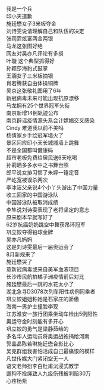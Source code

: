 我是一个兵  
印小天道歉  
施廷懋女子3米板夺金  
刘诗雯说请理解自己和队伍的决定  
张雨霏炫富两金两银  
马龙这张图好绝  
网友对吴亦凡评论有多损  
叶璇 这个典型抓得好  
孙颖莎海豹式鼓掌  
王涵女子三米板摘银  
肖若腾获自由体操铜牌  
吴京这张敬礼图用了6年  
新冠病毒未来可能出现抗原漂移  
马龙拥有25个世界冠军头衔  
南京新增14例轨迹公布  
南京辟谣疫情源头系会计嫖娼交叉感染  
Cindy 难道我以前不美吗  
杨倩家乡手绘冠军墙火了  
景区回应印小天长城城墙上跳舞  
不是全国都叫健康码  
超市老板免费给居民送6天吃喝  
孙莉晒多多水中之书舞台照  
郎平说女排习惯了朱婷一锤定音  
严屹宽被误杀两次  
李冰洁父亲说4个小丫头游出了中国力量  
收工回家的中国游泳队  
中国游泳队被取消成绩  
李隼说刘诗雯表现了老将坚定的意志  
原来剧本早就写好了  
62岁抗癌奶奶跳空中舞获吊环冠军  
巩立姣夺得铅球金牌  
吴亦凡妈妈  
这是刘诗雯最后一届奥运会了  
8月新规来了  
施廷懋哭了  
意新冠病毒或来自美军血液项目  
长沙市民航拍橘子洲疫情前后对比  
施廷懋最后一跳的水花太小了  
湖北急寻D3078次列车阳性病例同乘者  
巩立姣姐姐称她是石家庄的骄傲  
海南一男护士撞脸李现  
江苏淮安一旅行团乘坐动车检出5例阳性  
奥运夺金时刻能有多开心  
巩立姣的勇气是梁静茹给的  
多名华人运动员将奥运战袍捐给河南  
郭晶晶陈若琳施廷懋合影比心  
吴克群组我害怕活成自己最痛恨的模样  
凡世传媒大门紧闭空无一人  
语文老师扮李白杜甫沉浸式教学  
遛狗不拴绳致人九级伤残被判赔30万  
心疼杨紫  
